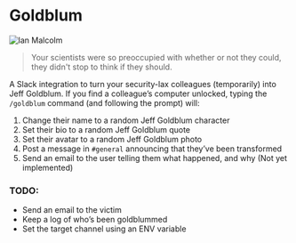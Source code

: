 # Goldblum

![Ian Malcolm](http://snap.kapowaz.net/ian-malcolm.jpg)

> Your scientists were so preoccupied with whether or not they could, they didn't stop to think if they should.

A Slack integration to turn your security-lax colleagues (temporarily) into Jeff Goldblum. If you find a colleague’s computer unlocked, typing the `/goldblum` command (and following the prompt) will:

1. Change their name to a random Jeff Goldblum character
2. Set their bio to a random Jeff Goldblum quote
3. Set their avatar to a random Jeff Goldblum photo
4. Post a message in `#general` announcing that they’ve been transformed
5. Send an email to the user telling them what happened, and why (Not yet implemented)

### TODO:

* Send an email to the victim
* Keep a log of who’s been goldblummed
* Set the target channel using an ENV variable
